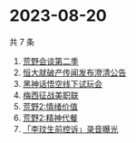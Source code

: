 # 2023-08-20

共 7 条

<!-- BEGIN -->
<!-- 最后更新时间 Sun Aug 20 2023 12:09:36 GMT+0800 (China Standard Time) -->

1. [荒野会谈第二季](https://www.zhihu.com/search?q=荒野会谈第二季)
1. [恒大就破产传闻发布澄清公告](https://www.zhihu.com/search?q=恒大就破产传闻发布澄清公告)
1. [黑神话悟空线下试玩会](https://www.zhihu.com/search?q=黑神话悟空线下试玩会)
1. [梅西征战美职联](https://www.zhihu.com/search?q=梅西征战美职联)
1. [荒野2:情绪价值](https://www.zhihu.com/search?q=荒野2:情绪价值)
1. [荒野2:精神代餐](https://www.zhihu.com/search?q=荒野2:精神代餐)
1. [「李玟生前控诉」录音曝光](https://www.zhihu.com/search?q=「李玟生前控诉」录音曝光)

<!-- END -->
